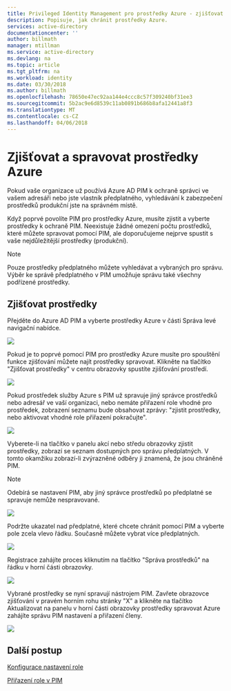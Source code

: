 ```yaml
---
title: Privileged Identity Management pro prostředky Azure - zjišťovat a spravovat prostředky Azure | Microsoft Docs
description: Popisuje, jak chránit prostředky Azure.
services: active-directory
documentationcenter: ''
author: billmath
manager: mtillman
ms.service: active-directory
ms.devlang: na
ms.topic: article
ms.tgt_pltfrm: na
ms.workload: identity
ms.date: 03/30/2018
ms.author: billmath
ms.openlocfilehash: 78650e47ec92aa144e4ccc8c57f309240bf31ee3
ms.sourcegitcommit: 5b2ac9e6d8539c11ab0891b686b8afa12441a8f3
ms.translationtype: MT
ms.contentlocale: cs-CZ
ms.lasthandoff: 04/06/2018
---
```

# <a name="discover-and-manage-azure-resources"></a>Zjišťovat a spravovat prostředky Azure

Pokud vaše organizace už používá Azure AD PIM k ochraně správci ve vašem adresáři nebo jste vlastník předplatného, vyhledávání k zabezpečení prostředků produkční jste na správném místě.

Když poprvé povolíte PIM pro prostředky Azure, musíte zjistit a vyberte prostředky k ochraně PIM. Neexistuje žádné omezení počtu prostředků, které můžete spravovat pomocí PIM, ale doporučujeme nejprve spustit s vaše nejdůležitější prostředky (produkční).

> [!Note]
> Pouze prostředky předplatného můžete vyhledávat a vybraných pro správu. Výběr ke správě předplatného v PIM umožňuje správu také všechny podřízené prostředky.

## <a name="discover-resources"></a>Zjišťovat prostředky

Přejděte do Azure AD PIM a vyberte prostředky Azure v části Správa levé navigační nabídce.

![](media/azure-pim-resource-rbac/aadpim_manage_azure_resources.png)

Pokud je to poprvé pomocí PIM pro prostředky Azure musíte pro spouštění funkce zjišťování můžete najít prostředky spravovat.
Klikněte na tlačítko "Zjišťovat prostředky" v centru obrazovky spustíte zjišťování prostředí.

![](media/azure-pim-resource-rbac/aadpim_first_run_discovery.png)

Pokud prostředek služby Azure s PIM už spravuje jiný správce prostředků nebo adresář ve vaší organizaci, nebo nemáte přiřazení role vhodné pro prostředek, zobrazení seznamu bude obsahovat zprávy: "zjistit prostředky, nebo aktivovat vhodné role přiřazení pokračujte". 

![](media/azure-pim-resource-rbac/aadpim_discover_eligible_not_active.png)

Vyberete-li na tlačítko v panelu akcí nebo středu obrazovky zjistit prostředky, zobrazí se seznam dostupných pro správu předplatných. V tomto okamžiku zobrazí-li zvýrazněné odběry ji znamená, že jsou chráněné PIM.

> [!Note]
> Odebírá se nastavení PIM, aby jiný správce prostředků po předplatné se spravuje nemůže nespravované.

![](media/azure-pim-resource-rbac/aadpim_discovery_some_selected.png)

Podržte ukazatel nad předplatné, které chcete chránit pomocí PIM a vyberte pole zcela vlevo řádku. Současně můžete vybrat více předplatných.

![](media/azure-pim-resource-rbac/aadpim_discovery_all_selected.png)

Registrace zahájíte proces kliknutím na tlačítko "Správa prostředků" na řádku v horní části obrazovky.

![](media/azure-pim-resource-rbac/aadpim_discovery_click_manage.png)

Vybrané prostředky se nyní spravují nástrojem PIM. Zavřete obrazovce zjišťování v pravém horním rohu stránky "X" a klikněte na tlačítko Aktualizovat na panelu v horní části obrazovky prostředky spravovat Azure zahájíte správu PIM nastavení a přiřazení členy.

![](media/azure-pim-resource-rbac/aadpim_discovery_resources_refresh.png)

## <a name="next-steps"></a>Další postup

[Konfigurace nastavení role](pim-resource-roles-configure-role-settings.md)

[Přiřazení role v PIM](pim-resource-roles-assign-roles.md)
